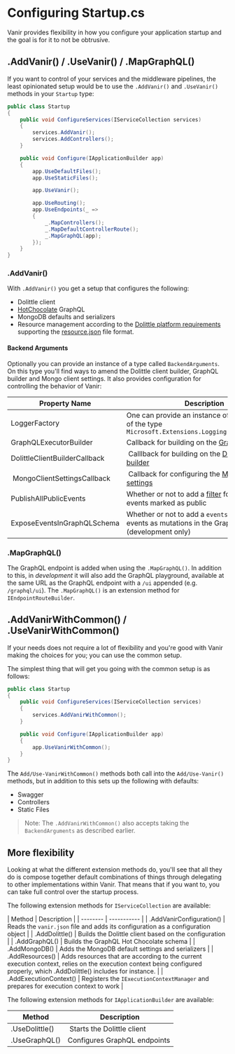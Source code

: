 # Configuring Startup.cs

Vanir provides flexibility in how you configure your application startup and the goal is for
it to not be obtrusive.

## .AddVanir() / .UseVanir() / .MapGraphQL()

If you want to control of your services and the middleware pipelines, the least opinionated setup
would be to use the `.AddVanir()` and `.UseVanir()` methods in your `Startup` type:

```csharp
public class Startup
{
    public void ConfigureServices(IServiceCollection services)
    {
        services.AddVanir();
        services.AddControllers();
    }

    public void Configure(IApplicationBuilder app)
    {
        app.UseDefaultFiles();
        app.UseStaticFiles();

        app.UseVanir();

        app.UseRouting();
        app.UseEndpoints(_ =>
        {
            _.MapControllers();
            _.MapDefaultControllerRoute();
            _.MapGraphQL(app);
        });
    }
}
```

### .AddVanir()

With `.AddVanir()` you get a setup that configures the following:

- Dolittle client
- [HotChocolate](https://chillicream.com/docs/hotchocolate/) GraphQL
- MongoDB defaults and serializers
- Resource management according to the [Dolittle platform requirements](https://dolittle.io/docs/platform/requirements/) supporting the [resource.json](https://dolittle.io/docs/reference/runtime/configuration/#resourcesjson) file format.

#### Backend Arguments

Optionally you can provide an instance of a type called `BackendArguments`.
On this type you'll find ways to amend the Dolittle client builder, GraphQL builder and Mongo client settings.
It also provides configuration for controlling the behavior of Vanir:

| Property Name | Description | Default Value |
| ------------- | ----------- | ------------- |
| LoggerFactory | One can provide an instance of logger factory of the type `Microsoft.Extensions.Logging.ILoggerFactory` | NullLoggerFactory |
| GraphQLExecutorBuilder | Callback for building on the [GraphQL builder](https://chillicream.com/docs/hotchocolate/api-reference/migrate-from-10-to-11/#configureservices) | N/A |
| DolittleClientBuilderCallback | Calllback for building on the [Dolittle client builder](https://dolittle.io/docs/tutorials/getting_started/#connect-the-client-and-commit-an-event) | N/A |
| MongoClientSettingsCallback | Callback for configuring the [MongoDB Driver settings](https://mongodb.github.io/mongo-csharp-driver/2.7/apidocs/html/T_MongoDB_Driver_MongoClientSettings.htm) | N/A |
| PublishAllPublicEvents | Whether or not to add a [filter](https://dolittle.io/docs/concepts/event_handlers_and_filters/#filters) for publishing all events marked as public | True |
| ExposeEventsInGraphQLSchema | Whether or not to add a `events` field with all events as mutations in the GraphQL Schema (development only) | True |

### .MapGraphQL()

The GraphQL endpoint is added when using the `.MapGraphQL()`. In addition to this, in *development* it will also add
the GraphQL playground, available at the same URL as the GraphQL endpoint with a `/ui` appended (e.g. `/graphql/ui`).
The `.MapGraphQL()` is an extension method for `IEndpointRouteBuilder`.

## .AddVanirWithCommon() / .UseVanirWithCommon()

If your needs does not require a lot of flexibility and you're good with Vanir making the choices
for you; you can use the common setup.

The simplest thing that will get you going with the common setup is as follows:

```csharp
public class Startup
{
    public void ConfigureServices(IServiceCollection services)
    {
        services.AddVanirWithCommon();
    }

    public void Configure(IApplicationBuilder app)
    {
        app.UseVanirWithCommon();
    }
}
```

The `Add/Use-VanirWithCommon()` methods both call into the `Add/Use-Vanir()` methods, but in addition
to this sets up the following with defaults:

- Swagger
- Controllers
- Static Files

> Note: The `.AddVanirWithCommon()` also accepts taking the `BackendArguments` as described earlier.

## More flexibility

Looking at what the different extension methods do, you'll see that all they do is compose together
default combinations of things through delegating to other implementations within Vanir.
That means that if you want to, you can take full control over the startup process.

The following extension methods for `IServiceCollection` are available:

| Method  | Description |
| -------- | ----------- |
| .AddVanirConfiguration() | Reads the `vanir.json` file and adds its configuration as a configuration object |
| .AddDolittle() | Builds the Dolittle client based on the configuration |
| .AddGraphQL() | Builds the GraphQL Hot Chocolate schema |
| .AddMongoDB() | Adds the MongoDB default settings and serializers |
| .AddResources() | Adds resources that are according to the current execution context, relies on the execution context being configured properly, which .AddDolittle() includes for instance. |
| .AddExecutionContext() | Registers the `IExecutionContextManager` and prepares for execution context to work |

The following extension methods for `IApplicationBuilder` are available:

| Method | Description |
| ------ | ----------- |
| .UseDolittle() | Starts the Dolittle client |
| .UseGraphQL() | Configures GraphQL endpoints |

